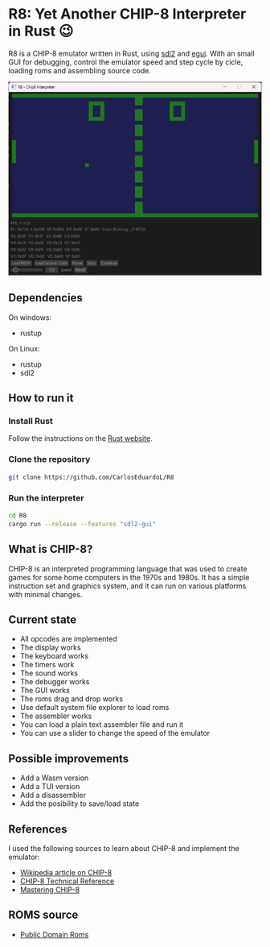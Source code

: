 # R8: Yet Another CHIP-8 Interpreter in Rust 😉

R8 is a CHIP-8 emulator written in Rust, using [sdl2](https://www.libsdl.org/) and [egui](https://www.egui.rs/). With an small GUI for debugging, control the emulator speed and step cycle by cicle, loading roms and assembling source code.

![R8](img/Screnshot.png)

## Dependencies

On windows:

- rustup

On Linux:

- rustup
- sdl2

## How to run it

### Install Rust

Follow the instructions on the [Rust website](https://www.rust-lang.org/tools/install).

### Clone the repository

```bash
git clone https://github.com/CarlosEduardoL/R8
```

### Run the interpreter

```bash
cd R8
cargo run --release --features "sdl2-gui"
```

## What is CHIP-8?

CHIP-8 is an interpreted programming language that was used to create games for some home computers in the 1970s and 1980s. It has a simple instruction set and graphics system, and it can run on various platforms with minimal changes.

## Current state

- All opcodes are implemented
- The display works
- The keyboard works
- The timers work
- The sound works
- The debugger works
- The GUI works
- The roms drag and drop works
- Use default system file explorer to load roms
- The assembler works
- You can load a plain text assembler file and run it
- You can use a slider to change the speed of the emulator

## Possible improvements

- Add a Wasm version
- Add a TUI version
- Add a disassembler
- Add the posibility to save/load state

## References

I used the following sources to learn about CHIP-8 and implement the emulator:

- [Wikipedia article on CHIP-8](https://en.wikipedia.org/wiki/CHIP-8)
- [CHIP-8 Technical Reference](http://devernay.free.fr/hacks/chip8/C8TECH10.HTM)
- [Mastering CHIP-8](https://github.com/mattmikolay/chip-8/wiki/Mastering-CHIP%E2%80%908)

## ROMS source

- [Public Domain Roms](https://www.zophar.net/pdroms/chip8.html)
